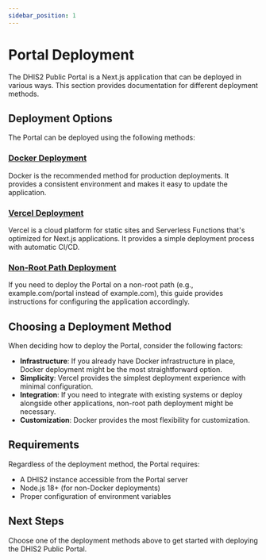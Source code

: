 ```yaml
---
sidebar_position: 1
---
```


# Portal Deployment

The DHIS2 Public Portal is a Next.js application that can be deployed in various ways. This section provides documentation for different deployment methods.

## Deployment Options

The Portal can be deployed using the following methods:

### [Docker Deployment](./deploy_using_docker.md)

Docker is the recommended method for production deployments. It provides a consistent environment and makes it easy to update the application.

### [Vercel Deployment](./deploy_to_vercel.md)

Vercel is a cloud platform for static sites and Serverless Functions that's optimized for Next.js applications. It provides a simple deployment process with automatic CI/CD.

### [Non-Root Path Deployment](./deploying_on_non_root.md)

If you need to deploy the Portal on a non-root path (e.g., example.com/portal instead of example.com), this guide provides instructions for configuring the application accordingly.

## Choosing a Deployment Method

When deciding how to deploy the Portal, consider the following factors:

- **Infrastructure**: If you already have Docker infrastructure in place, Docker deployment might be the most straightforward option.
- **Simplicity**: Vercel provides the simplest deployment experience with minimal configuration.
- **Integration**: If you need to integrate with existing systems or deploy alongside other applications, non-root path deployment might be necessary.
- **Customization**: Docker provides the most flexibility for customization.

## Requirements

Regardless of the deployment method, the Portal requires:

- A DHIS2 instance accessible from the Portal server
- Node.js 18+ (for non-Docker deployments)
- Proper configuration of environment variables

## Next Steps

Choose one of the deployment methods above to get started with deploying the DHIS2 Public Portal.
